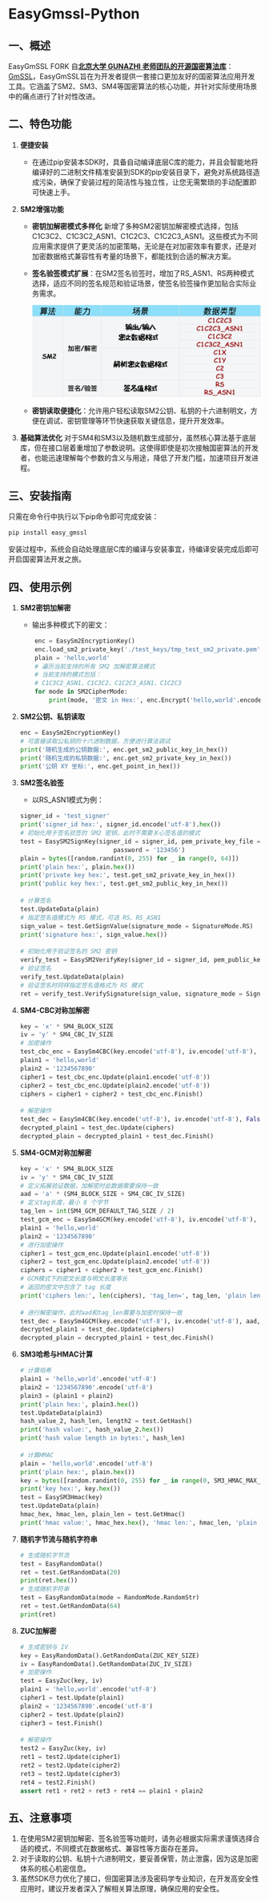 # EasyGmssl-Python

## 一、概述

EasyGmSSL  FORK 自<u>**北京大学 GUNAZHI 老师团队的开源国密算法库**</u>： [GmSSL](https://github.com/guanzhi/GmSSL)，EasyGmSSL旨在为开发者提供一套接口更加友好的国密算法应用开发工具。它涵盖了SM2、SM3、SM4等国密算法的核心功能，并针对实际使用场景中的痛点进行了针对性改进。

## 二、特色功能

1. **便捷安装**
    - 在通过pip安装本SDK时，具备自动编译底层C库的能力，并且会智能地将编译好的二进制文件精准安装到SDK的pip安装目录下，避免对系统路径造成污染，确保了安装过程的简洁性与独立性，让您无需繁琐的手动配置即可快速上手。
    
2. **SM2增强功能**
    - **密钥加解密模式多样化**
      新增了多种SM2密钥加解密模式选择，包括C1C3C2、C1C3C2_ASN1、C1C2C3、C1C2C3_ASN1。这些模式为不同应用需求提供了更灵活的加密策略，无论是在对加密效率有要求，还是对加密数据格式兼容性有考量的场景下，都能找到合适的解决方案。
      
    - **签名验签模式扩展**：在SM2签名验签时，增加了RS_ASN1、RS两种模式选择，适应不同的签名规范和验证场景，使签名验签操作更加贴合实际业务需求。
      
      ![image-20241223193812128](https://github.com/bowenerchen/GmSSL-Python/blob/easy_gmssl_wrapper/.README.assets/image-20241223193812128.png)
      
    - **密钥读取便捷化**：允许用户轻松读取SM2公钥、私钥的十六进制明文，方便在调试、密钥管理等环节快速获取关键信息，提升开发效率。
    
3. **基础算法优化**
   对于SM4和SM3以及随机数生成部分，虽然核心算法基于底层库，但在接口层着重增加了参数说明。这使得即使是初次接触国密算法的开发者，也能迅速理解每个参数的含义与用途，降低了开发门槛，加速项目开发进程。

## 三、安装指南

只需在命令行中执行以下pip命令即可完成安装：

```bash
pip install easy_gmssl
```

安装过程中，系统会自动处理底层C库的编译与安装事宜，待编译安装完成后即可开启国密算法开发之旅。

## 四、使用示例

1. **SM2密钥加解密**
    - 输出多种模式下的密文：
   ```python
       enc = EasySm2EncryptionKey()
       enc.load_sm2_private_key('./test_keys/tmp_test_sm2_private.pem', '123456')
       plain = 'hello,world'
       # 遍历当前支持的所有 SM2 加解密算法模式
       # 当前支持的模式包括：
       # C1C3C2_ASN1、C1C3C2、C1C2C3_ASN1、C1C2C3
       for mode in SM2CipherMode:
           print(mode, '密文 in Hex:', enc.Encrypt('hello,world'.encode('utf-8'), mode, SM2CipherFormat.HexStr))
   
   ```
2. **SM2公钥、私钥读取**
   ```python
   enc = EasySm2EncryptionKey()
   # 可直接读取公私钥的十六进制数据，方便进行算法调试
   print('随机生成的公钥数据:', enc.get_sm2_public_key_in_hex())
   print('随机生成的私钥数据:', enc.get_sm2_private_key_in_hex())
   print('公钥 XY 坐标:', enc.get_point_in_hex())
   ```
3. **SM2签名验签**
    
   - 以RS_ASN1模式为例：
   ```python
   signer_id = 'test_signer'
   print('signer_id hex:', signer_id.encode('utf-8').hex())
   # 初始化用于签名验签的 SM2 密钥，此时不需要关心签名值的模式
   test = EasySM2SignKey(signer_id = signer_id, pem_private_key_file = './test_keys/tmp_test_sm2_private.pem',
                             password = '123456')
   plain = bytes([random.randint(0, 255) for _ in range(0, 64)])
   print('plain hex:', plain.hex())
   print('private key hex:', test.get_sm2_private_key_in_hex())
   print('public key hex:', test.get_sm2_public_key_in_hex())
   
   # 计算签名
   test.UpdateData(plain)
   # 指定签名值模式为 RS 模式，可选 RS、RS_ASN1
   sign_value = test.GetSignValue(signature_mode = SignatureMode.RS)
   print('signature hex:', sign_value.hex())
   
   # 初始化用于验证签名的 SM2 密钥
   verify_test = EasySM2VerifyKey(signer_id = signer_id, pem_public_key_file = './test_keys/tmp_test_sm2_public.pem')
   # 验证签名
   verify_test.UpdateData(plain)
   # 验证签名时同样指定签名值格式为 RS 模式
   ret = verify_test.VerifySignature(sign_value, signature_mode = SignatureMode.RS)
   
   ```

4.   **SM4-CBC对称加解密**

     ```python
     key = 'x' * SM4_BLOCK_SIZE
     iv = 'y' * SM4_CBC_IV_SIZE
     # 加密操作
     test_cbc_enc = EasySm4CBC(key.encode('utf-8'), iv.encode('utf-8'), True)
     plain1 = 'hello,world'
     plain2 = '1234567890'
     cipher1 = test_cbc_enc.Update(plain1.encode('utf-8'))
     cipher2 = test_cbc_enc.Update(plain2.encode('utf-8'))
     ciphers = cipher1 + cipher2 + test_cbc_enc.Finish()
     
     # 解密操作
     test_dec = EasySm4CBC(key.encode('utf-8'), iv.encode('utf-8'), False)
     decrypted_plain1 = test_dec.Update(ciphers)
     decrypted_plain = decrypted_plain1 + test_dec.Finish()
     ```

5.   **SM4-GCM对称加解密**

     ```python
     key = 'x' * SM4_BLOCK_SIZE
     iv = 'y' * SM4_CBC_IV_SIZE
     # 定义拓展验证数据，加解密时此数据需要保持一致
     aad = 'a' * (SM4_BLOCK_SIZE + SM4_CBC_IV_SIZE)
     # 定义tag长度，最小 8 个字节
     tag_len = int(SM4_GCM_DEFAULT_TAG_SIZE / 2)
     test_gcm_enc = EasySm4GCM(key.encode('utf-8'), iv.encode('utf-8'), aad, tag_len, True)
     plain1 = 'hello,world'
     plain2 = '1234567890'
     # 进行加密操作
     cipher1 = test_gcm_enc.Update(plain1.encode('utf-8'))
     cipher2 = test_gcm_enc.Update(plain2.encode('utf-8'))
     ciphers = cipher1 + cipher2 + test_gcm_enc.Finish()
     # GCM模式下的密文长度与明文长度等长
     # 返回的密文中包含了 tag 长度
     print('ciphers len:', len(ciphers), 'tag_len=', tag_len, 'plain len:', len(plain1 + plain2))
     
     # 进行解密操作，此时aad和tag_len需要与加密时保持一致
     test_dec = EasySm4GCM(key.encode('utf-8'), iv.encode('utf-8'), aad, tag_len, False)
     decrypted_plain1 = test_dec.Update(ciphers)
     decrypted_plain = decrypted_plain1 + test_dec.Finish()
     ```

6.   **SM3哈希与HMAC计算**

     ```python
     # 计算哈希
     plain1 = 'hello,world'.encode('utf-8')
     plain2 = '1234567890'.encode('utf-8')
     plain3 = (plain1 + plain2)
     print('plain hex:', plain3.hex())
     test.UpdateData(plain3)
     hash_value_2, hash_len, length2 = test.GetHash()
     print('hash value:', hash_value_2.hex())
     print('hash value length in bytes:', hash_len)
     
     # 计算HMAC
     plain = 'hello,world'.encode('utf-8')
     print('plain hex:', plain.hex())
     key = bytes([random.randint(0, 255) for _ in range(0, SM3_HMAC_MAX_KEY_SIZE)])
     print('key hex:', key.hex())
     test = EasySM3Hmac(key)
     test.UpdateData(plain)
     hmac_hex, hmac_len, plain_len = test.GetHmac()
     print('hmac value:', hmac_hex.hex(), 'hmac len:', hmac_len, 'plain len:', plain_len)
     ```

7.   **随机字节流与随机字符串**

     ```python
     # 生成随机字节流
     test = EasyRandomData()
     ret = test.GetRandomData(20)
     print(ret.hex())
     # 生成随机字符串
     test = EasyRandomData(mode = RandomMode.RandomStr)
     ret = test.GetRandomData(64)
     print(ret)
     ```

8.   **ZUC加解密**

     ```python
     # 生成密钥与 IV
     key = EasyRandomData().GetRandomData(ZUC_KEY_SIZE)
     iv = EasyRandomData().GetRandomData(ZUC_IV_SIZE)
     # 加密操作
     test = EasyZuc(key, iv)
     plain1 = 'hello,world'.encode('utf-8')
     cipher1 = test.Update(plain1)
     plain2 = '1234567890'.encode('utf-8')
     cipher2 = test.Update(plain2)
     cipher3 = test.Finish()
     
     # 解密操作
     test2 = EasyZuc(key, iv)
     ret1 = test2.Update(cipher1)
     ret2 = test2.Update(cipher2)
     ret3 = test2.Update(cipher3)
     ret4 = test2.Finish()
     assert ret1 + ret2 + ret3 + ret4 == plain1 + plain2
     ```

     

## 五、注意事项

1. 在使用SM2密钥加解密、签名验签等功能时，请务必根据实际需求谨慎选择合适的模式，不同模式在数据格式、兼容性等方面存在差异。
2. 对于读取的公钥、私钥十六进制明文，要妥善保管，防止泄露，因为这是加密体系的核心机密信息。
3. 虽然SDK尽力优化了接口，但国密算法涉及密码学专业知识，在开发高安全性应用时，建议开发者深入了解相关算法原理，确保应用的安全性。
